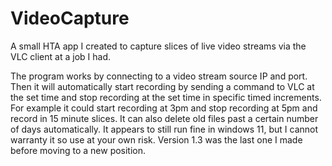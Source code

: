 # VideoCapture
A small HTA app I created to capture slices of live video streams via the VLC client at a job I had.
<p>
  The program works by connecting to a video stream source IP and port. Then it will automatically start recording by sending a command to VLC at the set time and stop recording at the set time in specific timed increments. For example it could start recording at 3pm and stop recording at 5pm and record in 15 minute slices. It can also delete old files past a certain number of days automatically. It appears to still run fine in windows 11, but I cannot warranty it so use at your own risk. Version 1.3 was the last one I made before moving to a new position.
</p>
